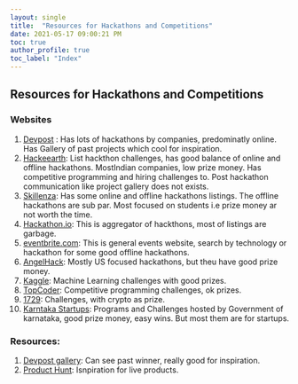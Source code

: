 ```yaml
---
layout: single
title:  "Resources for Hackathons and Competitions"
date: 2021-05-17 09:00:21 PM
toc: true
author_profile: true
toc_label: "Index"
---
```

## Resources for Hackathons and Competitions

### Websites
1. [Devpost](devpost.com) : Has lots of hackathons by companies, predominatly online. Has Gallery of past projects which cool for inspiration.
2. [Hackeearth](hackerearth.com/): List hackthon challenges, has good balance of online and offline hackathons. MostIndian companies, low prize money. Has competitive programming and hiring challenges to. Post hackathon communication like project gallery does not exists.
3. [Skillenza](skillenza.com/): Has some online and offline hackathons listings. The offline hackathons are sub par. Most focused on students i.e prize money ar not worth the time.
4. [Hackathon.io](https://www.hackathon.io/events): This is aggregator of hackthons, most of listings are garbage.
5. [eventbrite.com](www.eventbrite.com): This is general events website, search by technology or hackathon for some good offline hackathons.
6. [AngelHack](https://angelhack.com/): Mostly US focused hackathons, but theu have good prize money.
7. [Kaggle](https://www.kaggle.com/): Machine Learning challenges with good prizes.
8. [TopCoder](https://www.topcoder.com/challenges): Competitive programming challenges, ok prizes.
9. [1729](https://1729.com/all/): Challenges, with crypto as prize.
10. [Karntaka Startups](https://startup.karnataka.gov.in/): Programs and Challenges hosted by Government of karnataka, good prize money, easy wins. But most them are for startups.

### Resources:
1. [Devpost gallery](https://devpost.com/software): Can see past winner, really good for inspiration.
2. [Product Hunt](https://www.producthunt.com/): Isnpiration for live products.
